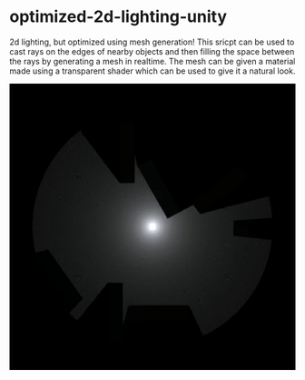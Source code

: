 # optimized-2d-lighting-unity
2d lighting, but optimized using mesh generation!
This sricpt can be used to cast rays on the edges of nearby objects and then filling the space between the rays by generating a mesh in realtime. The mesh can be given a material made using a transparent shader which can be used to give it a natural look.

<img src= "RTDemo.gif"><br><br>

